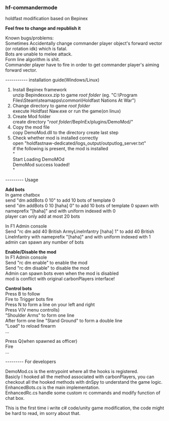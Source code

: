### hf-commandermode
holdfast modification based on Bepinex

**Feel free to change and republish it**  

Known bugs/problems:  
  Sometimes Accidentally change commander player object's forward vector (or rotation idk) which is fatal.  
  Bots are unable to melee attack.  
  Form line algorithm is shit.  
  Commander player have to fire in order to get commander player's aiming forward vector.  
  
----------- installation guide(Windows/Linux)

1. Install Bepinex framework  
unzip Bepindexxxx.zip to game *root folder* (eg. "C:\Program Files\Steam\steamapps\common\Holdfast Nations At War\")  
2. Change directory to game *root folder*  
execute Holdfast Naw.exe or run the game(on linux)  
3. Create Mod folder  
create directory "*root folder*/BepInEx/plugins/DemoMod/"  
4. Copy the mod file  
copy DemoMod.dll to the directory create last step  
5. Check whether mod is installed correctly  
open "holdfastnaw-dedicated/logs_output/outputlog_server.txt"  
if the following is present, the mod is installed  
"  
Start Loading DemoMOd  
DemoMod success loaded!  
"  

--------- Usage

**Add bots**  
In game chatbox  
send "dm addBots 0 10" to add 10 bots of template 0  
send "dm addBots 0 10 [haha] 0" to add 10 bots of template 0 spawn with nameprefix  "[haha]" and with uniform indexed with 0  
player can only add at most 20 bots  
  
In F1 Admin console  
Send "rc dm add 40 British ArmyLineInfantry [haha] 1" to add 40 British LineInfantry with nameprefix  "[haha]" and with uniform indexed with 1  
admin can spawn any number of bots  

**Enable/Disable the mod**  
In F1 Admin console  
Send "rc dm enable" to enable the mod  
Send "rc dm disable" to disable the mod  
Admin can spawn bots even when the mod is disabled  
mod is conflict with original carbonPlayers interface!  

**Control bots**  
Press B to follow  
Fire to Trigger bots fire  
Press N to form a line on your left and right  
Press V(V menu controlls)  
"Shoulder Arms" to form one line  
After form one line "Stand Ground" to form a double line  
"Load" to reload firearm  
...  
  
Press Q(when spawned as officer)  
Fire  
...  
  
--------- For developers    
  
DemoMod.cs is the entrypoint where all the hooks is registered.  
Basicly I hooked all the method associated with carbonPlayers, you can checkout all the hooked methods with dnSpy to understand the game logic.  
EnhancedBots.cs is the main implementation.  
EnhancedRc.cs handle some custom rc commands and modify function of chat box.   
  
This is the first time i write c# code/unity game modification, the code might be hard to read, im sorry about that.  

